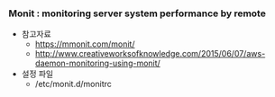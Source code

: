 
### Monit : monitoring server system performance by remote   
   - 참고자료
     - https://mmonit.com/monit/
     - http://www.creativeworksofknowledge.com/2015/06/07/aws-daemon-monitoring-using-monit/
   - 설정 파일
     - /etc/monit.d/monitrc 
